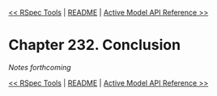 [&lt;&lt; RSpec Tools](ch231-rspec-tools.md) | [README](README.md) | [Active Model API Reference &gt;&gt;](ch233-active-model-api-reference.md)

# Chapter 232. Conclusion

*Notes forthcoming*

[&lt;&lt; RSpec Tools](ch231-rspec-tools.md) | [README](README.md) | [Active Model API Reference &gt;&gt;](ch233-active-model-api-reference.md)